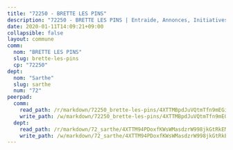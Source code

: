```yaml
---
title: "72250 - BRETTE LES PINS"
description: "72250 - BRETTE LES PINS | Entraide, Annonces, Initiatives"
date: 2020-01-11T14:09:21+09:00
collapsible: false
layout: commune
comm:
  nom: "BRETTE LES PINS"
  slug: brette-les-pins
  cp: "72250"
dept:
  nom: "Sarthe"
  slug: sarthe
  num: "72"
peerpad:
  comm:
    read_path: /r/markdown/72250_brette-les-pins/4XTTMBpdJuVQtmTfn9mEGiGajMQ2TW4t52gih5X4PZK9vgFiD
    write_path: /w/markdown/72250_brette-les-pins/4XTTMBpdJuVQtmTfn9mEGiGajMQ2TW4t52gih5X4PZK9vgFiD-K3TgTj3PnwCzorbf243xzBSeTuDqSf5n8oZzJQ2gRxggFEQ61DmoCRH4MpaW7gfWEskADXYaEX5kZhx3MtovNfZmknEANusYWzZcJgRaRmTEWfwepGZVhZpi3Q5SSUwqsbZaLKhP
  dept:
    read_path: /r/markdown/72_sarthe/4XTTM94PDoxfKWsWMasdzrW998jkGtRkEM3CSUC42xSpuJKZ5
    write_path: /w/markdown/72_sarthe/4XTTM94PDoxfKWsWMasdzrW998jkGtRkEM3CSUC42xSpuJKZ5-K3TgTpjFyG67yVeuXvSAfSYzY4Yx2FMtDhgpv5HM2EDBJRVMn95z33xx4XjRNYNVaVsBPQ1t4pG9MoyNqwTqa8mcnEUB8rK4BMVbvUhCtGWCPSFnDCaT8GJTyimDgsCirLN3zswh
---
```


